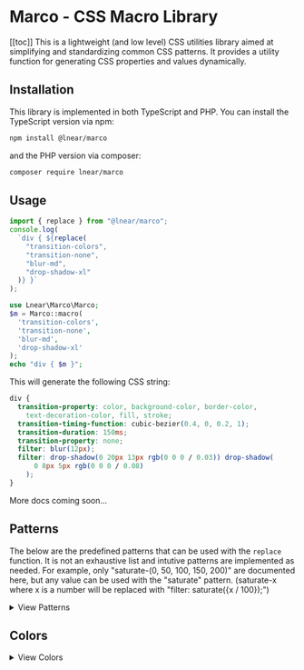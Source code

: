# Marco - CSS Macro Library

[[toc]]
This is a lightweight (and low level) CSS utilities library aimed at simplifying and standardizing common CSS patterns. It provides a utility function for generating CSS properties and values dynamically.

## Installation

This library is implemented in both TypeScript and PHP. You can install the TypeScript version via npm:

```bash
npm install @lnear/marco
```

and the PHP version via composer:

```bash
composer require lnear/marco
```

## Usage

```javascript
import { replace } from "@lnear/marco";
console.log(
  `div { ${replace(
    "transition-colors",
    "transition-none",
    "blur-md",
    "drop-shadow-xl"
  )} }`
);
```

```php
use Lnear\Marco\Marco;
$m = Marco::macro(
  'transition-colors',
  'transition-none',
  'blur-md',
  'drop-shadow-xl'
);
echo "div { $m }";
```

This will generate the following CSS string:

```css
div {
  transition-property: color, background-color, border-color,
    text-decoration-color, fill, stroke;
  transition-timing-function: cubic-bezier(0.4, 0, 0.2, 1);
  transition-duration: 150ms;
  transition-property: none;
  filter: blur(12px);
  filter: drop-shadow(0 20px 13px rgb(0 0 0 / 0.03)) drop-shadow(
      0 8px 5px rgb(0 0 0 / 0.08)
    );
}
```

More docs coming soon...

## Patterns

The below are the predefined patterns that can be used with the `replace` function. It is not an exhaustive list and intutive patterns are implemented as needed.
For example, only "saturate-(0, 50, 100, 150, 200)" are documented here, but any value can be used with the "saturate" pattern. (saturate-x where x is a number will be replaced with "filter: saturate({x / 100});")

<details>
  <summary>View Patterns</summary>

{!!patterns!!}

</details>

## Colors

<details>
  <summary>View Colors</summary>

{!!colors!!}

</details>

